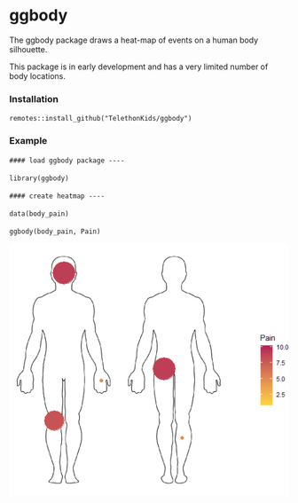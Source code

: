# ggbody

The ggbody package draws a heat-map of events on a human body silhouette.

This package is in early development and has a very limited number of body
locations.

### Installation

    remotes::install_github("TelethonKids/ggbody")

### Example

    #### load ggbody package ----
    
    library(ggbody)
    
    #### create heatmap ----
    
    data(body_pain)
    
    ggbody(body_pain, Pain)

![](figs/example.png)